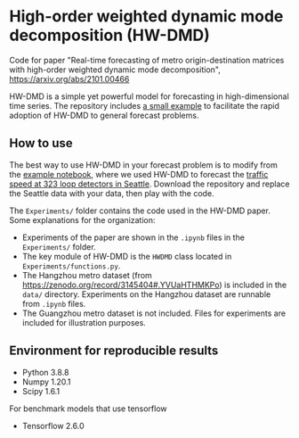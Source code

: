# High-order weighted dynamic mode decomposition (HW-DMD)
Code for paper "Real-time forecasting of metro origin-destination matrices with high-order weighted dynamic mode decomposition", https://arxiv.org/abs/2101.00466

HW-DMD is a simple yet powerful model for forecasting in high-dimensional time series. The repository includes [a small example](/Example/Seattle_traffic_forecasting.ipynb) to facilitate the rapid adoption of HW-DMD to general forecast problems.

## How to use
The best way to use HW-DMD in your forecast problem is to modify from the [example notebook](/Example/Seattle_traffic_forecasting.ipynb), where we used HW-DMD to forecast the [traffic speed at 323 loop detectors in Seattle](https://github.com/zhiyongc/Seattle-Loop-Data). Download the repository and replace the Seattle data with your data, then play with the code.

The `Experiments/` folder contains the code used in the HW-DMD paper. Some explanations for the organization:
- Experiments of the paper are shown in the `.ipynb` files in the `Experiments/` folder.
- The key module of HW-DMD is the `HWDMD` class located in `Experiments/functions.py`.
- The Hangzhou metro dataset (from https://zenodo.org/record/3145404#.YVUaHTHMKPo) is included in the `data/` directory. Experiments on the Hangzhou dataset are runnable from `.ipynb` files.
- The Guangzhou metro dataset is not included. Files for experiments are included for illustration purposes.

## Environment for reproducible results
- Python 3.8.8
- Numpy 1.20.1
- Scipy 1.6.1

For benchmark models that use tensorflow
- Tensorflow 2.6.0
